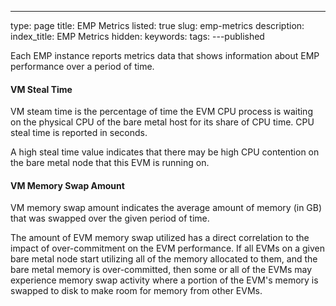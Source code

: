 ---
type: page
title: EMP Metrics
listed: true
slug: emp-metrics
description: 
index_title: EMP Metrics
hidden: 
keywords: 
tags: 
---published

Each EMP instance reports metrics data that shows information about EMP performance over a period of time.

#### VM Steal Time 

VM steam time is the percentage of time the EVM CPU process is waiting on the physical CPU of the bare metal host for its share of CPU time. CPU steal time is reported in seconds. 

A high steal time value indicates that there may be high CPU contention on the bare metal node that this EVM is running on. 

#### VM Memory Swap Amount

VM memory swap amount indicates the average amount of memory (in GB) that was swapped over the given period of time. 

The amount of EVM memory swap utilized has a direct correlation to the impact of over-commitment on the EVM performance. If all EVMs on a given bare metal node start utilizing all of the memory allocated to them, and the bare metal memory is over-committed, then some or all of the EVMs may experience memory swap activity where a portion of the EVM's memory is swapped to disk to make room for memory from other EVMs.

